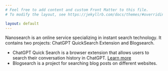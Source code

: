 ```yaml
---
# Feel free to add content and custom Front Matter to this file.
# To modify the layout, see https://jekyllrb.com/docs/themes/#overriding-theme-defaults

layout: default
---
```


Nanosearch is an online service specializing in instant search technology. It contains two projects: ChatGPT QuickSearch Extension and Blogsearch.

* ChatGPT Quick Search is a browser extension that allows users to search their conversation history in ChatGPT. [Learn more](/chatgpt/)
* Blogsearch is a project for searching blog posts on different websites.
